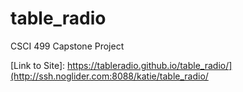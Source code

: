 # table_radio
CSCI 499 Capstone Project

[Link to Site]: https://tableradio.github.io/table_radio/](http://ssh.noglider.com:8088/katie/table_radio/
